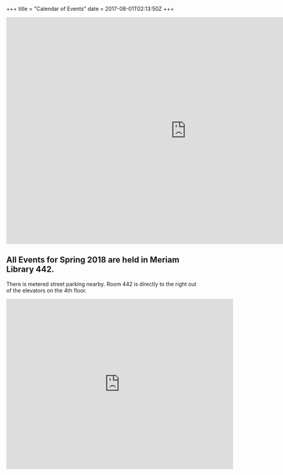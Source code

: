 +++
title = "Calendar of Events"
date = 2017-08-01T02:13:50Z
+++


<iframe src="https://outlook.office365.com/owa/calendar/39dd299543804eed90cf06869866fc76@csuchico.edu/311a6bd5e6c04edabb14d218c48a5a7f12565647235556191009/calendar.html" style="border: 0" width="950" height="600" frameborder="0" scrolling="no"></iframe>


## All Events for Spring 2018 are held in Meriam Library 442. 
There is metered street parking nearby. Room 442 is directly to the right out of the elevators on the 4th floor. 

<iframe src="https://www.google.com/maps/embed?pb=!1m17!1m11!1m3!1d251.7361146591138!2d-121.84692488301252!3d39.724967437464514!2m2!1f0!2f44.92581264959374!3m2!1i1024!2i768!4f35!3m3!1m2!1s0x808327aff3dc3ca1%3A0x4d7ed9ece83ecfe2!2sMeriam+Library!5e1!3m2!1sen!2sus!4v1521824253955" width="600" height="450" frameborder="0" style="border:0" allowfullscreen></iframe>